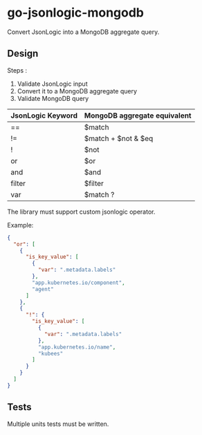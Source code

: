 # go-jsonlogic-mongodb

Convert JsonLogic into a MongoDB aggregate query.

## Design

Steps :
1. Validate JsonLogic input
2. Convert it to a MongoDB aggregate query
3. Validate MongoDB query

| JsonLogic Keyword | MongoDB aggregate equivalent |
| ----------------- | ---------------------------- |
| ==                | $match                       |
| !=                | $match + $not & $eq          |
| !                 | $not                         |
| or                | $or                          |
| and               | $and                         |
| filter            | $filter                      |
| var               | $match ?                     |

The library must support custom jsonlogic operator.

Example: 
```json
{
  "or": [
    {
      "is_key_value": [
        {
          "var": ".metadata.labels"
        },
        "app.kubernetes.io/component",
        "agent"
      ]
    },
    {
      "!": {
        "is_key_value": [
          {
            "var": ".metadata.labels"
          },
          "app.kubernetes.io/name",
          "kubees"
        ]
      }
    }
  ]
}
```

## Tests

Multiple units tests must be written.